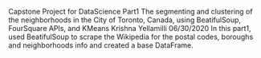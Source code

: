 Capstone Project for DataScience Part1
The segmenting and clustering of the neighborhoods in the City of Toronto, Canada, using BeatifulSoup, FourSquare APIs, and KMeans
Krishna Yellamilli 06/30/2020
In this part1, used BeatifulSoup to scrape the Wikipedia for the postal codes, boroughs and neighborhoods info and created a base DataFrame. 
